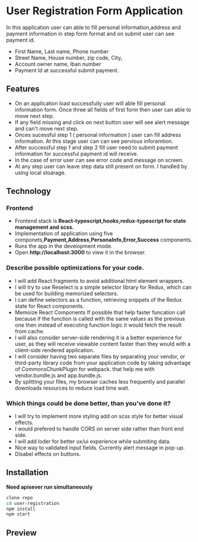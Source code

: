 # User Registration Form Application

In this application user can able to fill personal information,address and payment information in step form format and on submit user can see payment id.
- First Name, Last name, Phone number
- Street Name, House number, zip code, City,
- Account owner name, Iban number
- Payment Id at successful submit payment.

## Features

- On an application load successfully user will able fill personal information form. Once three all fields of first form then user can able to move next step.
- If any field missing and click on next button user will see alert message and can't move next step.
- Onces sucessful step 1 ( personal information ) user can fill address information. At this stage user can can see pervious inforamtion.
- After successful step 1 and step 2 fill user need to submit payment information for successful payment id will receive.
- In the case of error user can see error code and message on screen. 
- At any step user can leave step data still present on form. I handled by using local stoarage. 

## Technology

### Frontend
- Frontend stack is **React-typescript,hooks,redux-typescript for state management and scss.**
- Implementation of application using five componets,**Payment,Address,PersonaInfo,Error,Success** components.
- Runs the app in the development mode.
- Open **http://localhost:3000** to view it in the browser.

### Describe possible optimizations for your code.

- I will add React.fragments to avoid additional html element wrappers.
- I will try to use Reselect is a simple selector library for Redux, which can be used for building memorized selectors. 
- I can define selectors as a function, retrieving snippets of the Redux state for React components.
- Memoize React Components If possible that help faster funcation call because if the function is called with the same values as the previous one then instead of executing function logic it would fetch the result from cache.
- I will also consider server-side rendering it is a better experience for user, as they will receive viewable content faster than they would with a client-side rendered application.
- I will consider having two separate files by separating your vendor, or third-party library code from your application code by taking advantage of    CommonsChunkPlugin for webpack. that help me with vendor.bundle.js and app.bundle.js. 
- By splitting your files, my browser caches less frequently and parallel downloads resources to reduce load time wait.

### Which things could be done better, than you’ve done it?

- I will try to implement more styling add on scss style for better visual effects.
- I would prefered to handle CORS on server side rather than front end side.
- I will add loder for better ux/ui experience while submiting data.
- Nice way to validated input fields. Currently alert message in pop-up.
- Disabel effects on buttons.


## Installation
 **Need apisever run simultaneously**
```sh
clone repo
cd user-registration
npm install
npm start
```

## Preview


